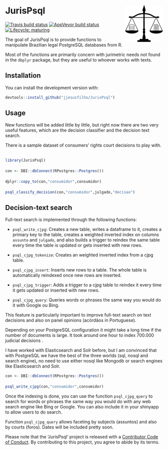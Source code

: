 
<!-- README.md is generated from README.Rmd. Please edit that file -->

# JurisPsql <img src='man/figures/logo.png' align="right" height="117" />

<!-- badges: start -->

[![Travis build
status](https://travis-ci.org/jjesusfilho/JurisPsql.svg?branch=master)](https://travis-ci.org/jjesusfilho/JurisPsql)
[![AppVeyor build
status](https://ci.appveyor.com/api/projects/status/github/jjesusfilho/JurisPsql?branch=master&svg=true)](https://ci.appveyor.com/project/jjesusfilho/JurisPsql)
[![Lifecycle:
maturing](https://img.shields.io/badge/lifecycle-maturing-blue.svg)](https://www.tidyverse.org/lifecycle/#maturing)
<!-- badges: end -->

The goal of JurisPsql is to provide functions to manipulate Brazilian
legal PostgreSQL databases from R.

Most of the functions are primarily concern with jurimetric needs not
found in the `dbplyr` package, but they are useful to whoever works with
texts.

## Installation

You can install the development version with:

``` r
devtools::install_github("jjesusfilho/JurisPsql")
```

## Usage

New functions will be added little by little, but right now there are
two very useful features, which are the decision classifier and the
decision text search.

There is a sample dataset of consumers’ rights court decisions to play
with.

``` r

library(JurisPsql)

con <- DBI::dbConnect(RPostgres::Postgres())

dplyr::copy_to(con,"consumidor",consumidor)

psql_classify_decision(con,"consumidor",julgado,"decisao")
```

## Decision-text search

Full-text search is implemented through the following functions:

  - `psql_write_cjpg`: Creates a new table, writes a dataframe to it,
    creates a primary key to the table, creates a weighted inverted
    index on columns `assunto` and `julgado`, and also builds a trigger
    to reindex the same table every time the table is updated or gets
    inserted with new rows.

  - `psql_cjpg_tokenize`: Creates an weighted inverted index from a cjpg
    table.

  - `psql_cjpg_insert`: Inserts new rows to a table. The whole table is
    automatically reindexed once new rows are inserted.

  - `psql_cjpg_trigger`: Adds a trigger to a cjpg table to reindex it
    every time it gets updated or inserted with new rows.

  - `psql_cjpg_query`: Queries words or phrases the same way you would
    do it with Google ou Bing.

This feature is particularly important to improve full-text search on
text decisions and also on panel opinions (acórdãos in Portuguese).

Depending on your PostgreSQL configuration it might take a long time if
the number of documents is large. It took around one hour to index
700.000 judicial decisions .

I have worked with Elasticsearch and Solr before, but I am convinced
that with PostgreSQL we have the best of the three worlds (sql, nosql
and search engine), no need to use either nosql like Mongodb or search
engines like Elasticsearch and Solr.

``` r
con <- DBI::dbConnect(RPostgres::Postgres())

psql_write_cjpg(con,"consumidor",consumidor)
```

Once the indexing is done, you can use the function `psql_cjpg_query` to
search for words or phrases the same way you would do with any web
search engine like Bing or Google. You can also include it in your
shinyapp to allow users to do search.

Function `psql_cjpg_query` allows faceting by subjects (assuntos) and
also by courts (foros). Dates will be included pretty soon.

Please note that the ‘JurisPsql’ project is released with a [Contributor
Code of Conduct](.github/CODE_OF_CONDUCT.md). By contributing to this
project, you agree to abide by its terms.
